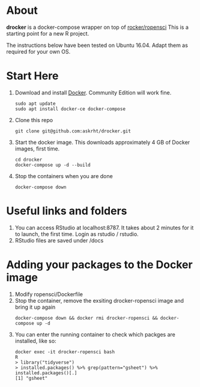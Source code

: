 # About

**drocker** is a docker-compose wrapper on top of [rocker/ropensci](https://github.com/rocker-org/ropensci) This is a starting point for a new R project.

The instructions below have been tested on Ubuntu 16.04. Adapt them as required for your own OS.

# Start Here

1. Download and install [Docker](https://www.docker.com/get-docker). Community Edition will work fine.
    ```
    sudo apt update
    sudo apt install docker-ce docker-compose
    ```
1. Clone this repo
    ```
    git clone git@github.com:askrht/drocker.git
    ```
1. Start the docker image. This downloads approximately 4 GB of Docker images, first time.
    ```
    cd drocker
    docker-compose up -d --build
    ```
1. Stop the containers when you are done
    ```
    docker-compose down
    ```

# Useful links and folders
1. You can access RStudio at localhost:8787. It takes about 2 minutes for it to launch, the first time. Login as rstudio / rstudio.
1. RStudio files are saved under /docs

# Adding your packages to the Docker image
1. Modify ropensci/Dockerfile
1. Stop the container, remove the exsiting drocker-ropensci image and bring it up again
    ```
    docker-compose down && docker rmi drocker-ropensci && docker-compose up -d
    ```
1. You can enter the running container to check which packges are installed, like so:
    ```
    docker exec -it drocker-ropensci bash
    R
    > library("tidyverse")
    > installed.packages() %>% grep(pattern="gsheet") %>% installed.packages()[.]
    [1] "gsheet"
    ```
